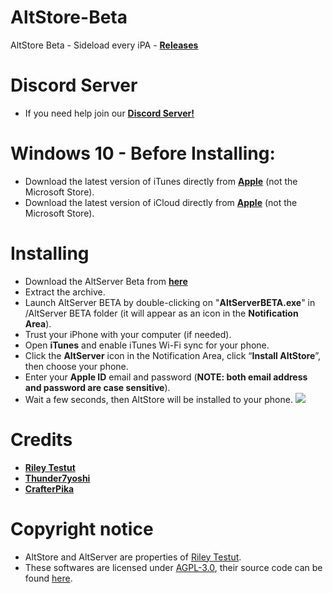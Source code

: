 # AltStore-Beta
AltStore Beta - Sideload every iPA - **[Releases](https://github.com/Thunder7yoshi/AltStore-Beta/releases/latest)**

# Discord Server
- If you need help join our **[Discord Server!](https://discord.gg/kzPPbsw)**

# Windows 10 - Before Installing:
- Download the latest version of iTunes directly from **[Apple](https://github.com/Thunder7yoshi/Files/raw/master/Apple/iTunes64Setup.exe)** (not the Microsoft Store).
- Download the latest version of iCloud directly from **[Apple](https://github.com/Thunder7yoshi/Files/raw/master/Apple/iCloudSetup.exe)** (not the Microsoft Store).
# Installing
- Download the AltServer Beta from **[here](https://github.com/Thunder7yoshi/AltStore-Beta/releases/latest)**
- Extract the archive.
- Launch AltServer BETA by double-clicking on "**AltServerBETA.exe**" in /AltServer BETA folder
  (it will appear as an icon in the **Notification Area**).
- Trust your iPhone with your computer (if needed).
- Open **iTunes** and enable iTunes Wi-Fi sync for your phone.
- Click the **AltServer** icon in the Notification Area, click “**Install AltStore**”, then choose your phone.
- Enter your **Apple ID** email and password (**NOTE: both email address and password are case sensitive**).
- Wait a few seconds, then AltStore will be installed to your phone.
![](https://i.imgur.com/ItyPORZ.png)
# Credits
- **[Riley Testut](https://twitter.com/rileytestut)**
- **[Thunder7yoshi](https://twitter.com/Thunder7yoshi)**
- **[CrafterPika](https://twitter.com/CrafterPika)**

# Copyright notice
- AltStore and AltServer are properties of [Riley Testut](https://twitter.com/rileytestut).
- These softwares are licensed under [AGPL-3.0](https://github.com/rileytestut/AltStore/blob/master/LICENSE), their source code can be found [here](https://github.com/rileytestut/AltStore.git).

